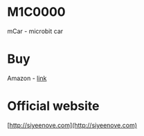 # M1C0000
mCar - microbit car

# Buy
Amazon - [link](https://www.amazon.com/dp/B0DKX3G6M9)

# Official website
[http://siyeenove.com](http://siyeenove.com)
